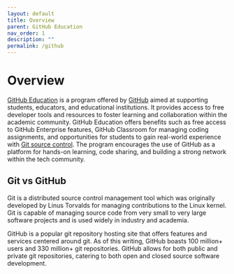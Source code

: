 ```yaml
---
layout: default
title: Overview
parent: GitHub Education
nav_order: 1
description: ""
permalink: /github
---
```


# Overview
[GitHub Education](https://education.github.com/benefits) is a program offered by [GitHub](https://github.com/) aimed at supporting students, educators, and educational institutions.
It provides access to free developer tools and resources to foster learning and collaboration within the academic community. 
GitHub Education offers benefits such as free access to GitHub Enterprise features, GitHub Classroom for managing coding assignments, and opportunities for students to gain real-world experience with [Git source control](https://git-scm.com/). 
The program encourages the use of GitHub as a platform for hands-on learning, code sharing, and building a strong network within the tech community.

## Git vs GitHub
Git is a distributed source control management tool which was originally developed by Linus Torvalds for managing contributions to the Linux kernel. 
Git is capable of managing source code from very small to very large software projects and is used widely in industry and academia.

GitHub is a popular git repository hosting site that offers features and services centered around git.
As of this writing, GitHub boasts 100 million+ users and 330 million+ git repositories.
GitHub allows for both public and private git repositories, catering to both open and closed source software development.
